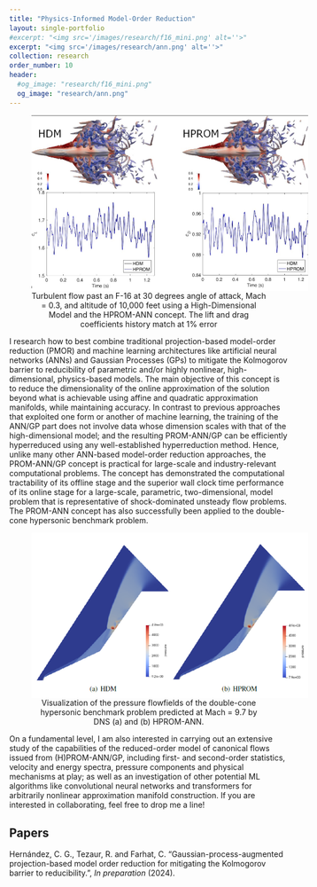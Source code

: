 ```yaml
---
title: "Physics-Informed Model-Order Reduction"
layout: single-portfolio
#excerpt: "<img src='/images/research/f16_mini.png' alt=''>"
excerpt: "<img src='/images/research/ann.png' alt=''>"
collection: research
order_number: 10
header: 
  #og_image: "research/f16_mini.png"
  og_image: "research/ann.png"
---
```


<div style="text-align: center; text-justify: inter-word;">
<figure>
    <img src="/images/f-16_.png" style="max-height: 500px; max-width: 500px;" align="center">
    <figcaption>Turbulent flow past an F-16 at 30 degrees angle of attack, Mach = 0.3, and altitude of 10,000 feet using a High-Dimensional Model and the
HPROM-ANN concept. The lift and drag coefficients history match at 1% error</figcaption>
</figure>

</div>

I research how to best combine traditional projection-based model-order reduction (PMOR) and machine learning architectures like artificial neural networks
 (ANNs) and Gaussian Processes (GPs) to mitigate the Kolmogorov barrier to reducibility of parametric and/or highly nonlinear, high-dimensional, 
physics-based models. The main objective of this concept is to reduce the dimensionality of the online approximation of the solution beyond what is 
achievable using affine and quadratic approximation manifolds, while maintaining accuracy. In contrast to previous approaches that exploited one form or 
another of machine learning, the training of the ANN/GP part does not involve data whose dimension scales with that of the high-dimensional model; and the 
resulting PROM-ANN/GP can be efficiently hyperreduced using any well-established hyperreduction method. Hence, unlike many other ANN-based model-order 
reduction approaches, the PROM-ANN/GP concept is practical for large-scale and industry-relevant computational problems. The concept has demonstrated
 the computational tractability of its offline stage and the superior wall clock time performance of its online stage for a large-scale, parametric, 
two-dimensional, model problem that is representative of shock-dominated unsteady flow problems. The PROM-ANN concept has also successfully been applied 
to the double-cone hypersonic benchmark problem. 

<div style="text-align: center; text-justify: inter-word;">
<figure>
    <img src="/images/mach9.7pressure.png" style="max-height: 500px; max-width: 500px;" align="center">
    <figcaption>Visualization of the pressure flowfields of the double-cone hypersonic benchmark problem predicted at Mach = 9.7 by DNS (a) and (b) HPROM-ANN.</figcaption>
</figure>

</div>

On a fundamental level, I am also interested in carrying out an extensive study of the capabilities of the reduced-order model of canonical flows issued 
from (H)PROM-ANN/GP, including first- and second-order statistics, velocity and energy spectra, pressure components and physical mechanisms at play; as well
 as an investigation of other potential ML algorithms like convolutional neural networks and transformers for arbitrarily nonlinear approximation manifold 
construction. If you are interested in collaborating, feel free to drop me a line!

## Papers

Hernández, C. G., Tezaur, R. and Farhat, C. “Gaussian-process-augmented projection-based model order reduction for mitigating the Kolmogorov barrier 
to reducibility.”, *In preparation* (2024).
